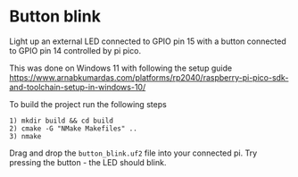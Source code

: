 # Button blink

Light up an external LED connected to GPIO pin 15 with a button connected to GPIO pin 14 controlled by pi pico.

This was done on Windows 11 with following the setup guide https://www.arnabkumardas.com/platforms/rp2040/raspberry-pi-pico-sdk-and-toolchain-setup-in-windows-10/ 

To build the project run the following steps

```
1) mkdir build && cd build
2) cmake -G "NMake Makefiles" ..
3) nmake
```

Drag and drop the ```button_blink.uf2``` file into your connected pi. Try pressing the button - the LED should blink.
